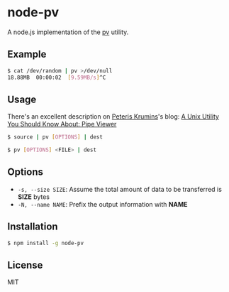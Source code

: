 
# node-pv

  A node.js implementation of the [pv](http://www.ivarch.com/programs/pv.shtml) utility.

## Example

```bash
$ cat /dev/random | pv >/dev/null
18.88MB  00:00:02  [9.59MB/s]^C
```

## Usage

  There's an excellent description on
  [Peteris Krumins](https://github.com/pkrumins)'s blog:
  [A Unix Utility You Should Know About: Pipe Viewer](http://www.catonmat.net/blog/unix-utilities-pipe-viewer/)

```bash
$ source | pv [OPTIONS] | dest

$ pv [OPTIONS] <FILE> | dest
```

## Options

  - `-s, --size SIZE`: Assume the total amount of data to be transferred is __SIZE__ bytes
  - `-N, --name NAME`: Prefix the output information with __NAME__

## Installation

```bash
$ npm install -g node-pv
```

## License

  MIT

